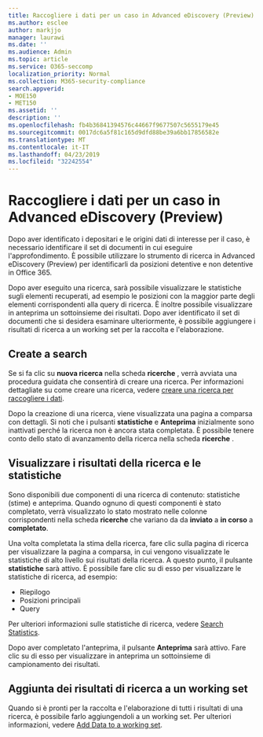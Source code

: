 ```yaml
---
title: Raccogliere i dati per un caso in Advanced eDiscovery (Preview)
ms.author: esclee
author: markjjo
manager: laurawi
ms.date: ''
ms.audience: Admin
ms.topic: article
ms.service: O365-seccomp
localization_priority: Normal
ms.collection: M365-security-compliance
search.appverid:
- MOE150
- MET150
ms.assetid: ''
description: ''
ms.openlocfilehash: fb4b36841394576c44667f9677507c5655179e45
ms.sourcegitcommit: 0017dc6a5f81c165d9dfd88be39a6bb17856582e
ms.translationtype: MT
ms.contentlocale: it-IT
ms.lasthandoff: 04/23/2019
ms.locfileid: "32242554"
---
```

# <a name="collect-data-for-a-case-in-advanced-ediscovery-preview"></a>Raccogliere i dati per un caso in Advanced eDiscovery (Preview)

Dopo aver identificato i depositari e le origini dati di interesse per il caso, è necessario identificare il set di documenti in cui eseguire l'approfondimento. È possibile utilizzare lo strumento di ricerca in Advanced eDiscovery (Preview) per identificarli da posizioni detentive e non detentive in Office 365.

Dopo aver eseguito una ricerca, sarà possibile visualizzare le statistiche sugli elementi recuperati, ad esempio le posizioni con la maggior parte degli elementi corrispondenti alla query di ricerca. È inoltre possibile visualizzare in anteprima un sottoinsieme dei risultati. Dopo aver identificato il set di documenti che si desidera esaminare ulteriormente, è possibile aggiungere i risultati di ricerca a un working set per la raccolta e l'elaborazione.

## <a name="create-a-search"></a>Create a search

Se si fa clic su **nuova ricerca** nella scheda **ricerche** , verrà avviata una procedura guidata che consentirà di creare una ricerca. Per informazioni dettagliate su come creare una ricerca, vedere [creare una ricerca per raccogliere i dati](create-search-to-collect-data.md).

Dopo la creazione di una ricerca, viene visualizzata una pagina a comparsa con dettagli. Si noti che i pulsanti **statistiche** e **Anteprima** inizialmente sono inattivati perché la ricerca non è ancora stata completata. È possibile tenere conto dello stato di avanzamento della ricerca nella scheda **ricerche** .

## <a name="view-search-results-and-statistics"></a>Visualizzare i risultati della ricerca e le statistiche
Sono disponibili due componenti di una ricerca di contenuto: statistiche (stime) e anteprima. Quando ognuno di questi componenti è stato completato, verrà visualizzato lo stato mostrato nelle colonne corrispondenti nella scheda **ricerche** che variano da da **inviato** a **in corso** a **completato**.

Una volta completata la stima della ricerca, fare clic sulla pagina di ricerca per visualizzare la pagina a comparsa, in cui vengono visualizzate le statistiche di alto livello sui risultati della ricerca. A questo punto, il pulsante **statistiche** sarà attivo. È possibile fare clic su di esso per visualizzare le statistiche di ricerca, ad esempio:

- Riepilogo
- Posizioni principali
- Query

Per ulteriori informazioni sulle statistiche di ricerca, vedere [Search Statistics](search-statistics.md).

Dopo aver completato l'anteprima, il pulsante **Anteprima** sarà attivo. Fare clic su di esso per visualizzare in anteprima un sottoinsieme di campionamento dei risultati.

## <a name="adding-search-results-to-a-working-set"></a>Aggiunta dei risultati di ricerca a un working set

Quando si è pronti per la raccolta e l'elaborazione di tutti i risultati di una ricerca, è possibile farlo aggiungendoli a un working set. Per ulteriori informazioni, vedere [Add Data to a working set](add-data-to-working-set.md). 